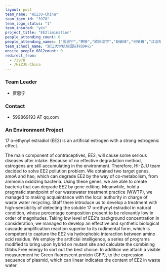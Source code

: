 ```yaml
---
layout: post
team_name: "HiZJU-China"
team_igem_id: "3978"
team_logo_status: "1"
team_insured: "yes"
project_title: "EE2limination"
people_attending_count: 8
people_attending_names: ["贾思宁","费筱","欧阳泓宇","胡敏琦","何昊臻","江泓桦","周晟","魏圣柯"]
team_school_name: "浙江大学杭州国际科创中心"
onsite_people_0812count: 0
redirect_from:
  - /3978
  - /HiZJU-China
---
```



### Team Leader
* 贾思宁

### Contact
* 599869193 AT qq.com

### An Environment Project

17 α-ethynyl estradiol (EE2) is an artificial estrogen with a strong estrogenic effect. 

The main component of contraceptives, EE2, will cause some serious diseases after intake. Because of no effective degradation method, estrogens are still accumulating in the environment. Therefore, HI-ZJU team decided to solve EE2 pollution problem. We obtained two target genes, amoA and hao, which can degrade EE2 by the way of co-metabolism, from ammonia oxidizing bacteria. Using these genes, we are able to create bacteria that can degrade EE2 by gene editing. Meanwhile, hold a pragmatic standpoint of our wastewater treatment practice (WWTP), we managed to making acquaintance with the local authority in charge of waste water recycling. Staff there introduce us to develop a treatment with high-sensibility of detecting the soluble 17 α-ethynyl estradiol in natural condition, whose percentage composition present to be relevantly low in order of magnitudes. Taking low level of EE2‘s background concentration in consideration, we managed to develop an effective and synthetic biological cascade amplification reaction superior to its rudimental form, which is competent to capture the EE2 via hydrophobic interaction between amino acid residue. We employ the artificial intelligence, a series of programs modified to bring upon hybrid on mutant site and calculate the combining Gibbs Free energy to sort out the best choice. In addition we attach a visible measurement he Green fluorescent protein (GFP), to the expression sequence of plasmid, which can linear indicates the content of EE2 in waste water.
